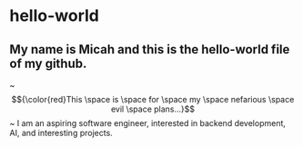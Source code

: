 # hello-world
## My name is Micah and this is the hello-world file of my github.
~$${\color{red}This \space is \space for \space my \space nefarious \space evil \space plans...}$$~
I am an aspiring software engineer, interested in backend development, AI, and interesting projects.
